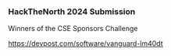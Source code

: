 ### HackTheNorth 2024 Submission
Winners of the CSE Sponsors Challenge

https://devpost.com/software/vanguard-lm40dt
